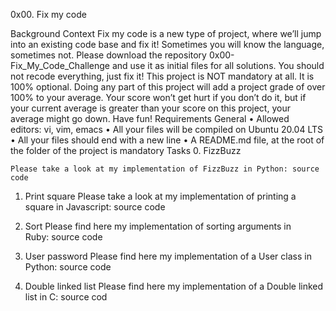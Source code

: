 0x00. Fix my code

Background Context
Fix my code is a new type of project, where we’ll jump into an existing code base and fix it!
Sometimes you will know the language, sometimes not.
Please download the repository 0x00-Fix_My_Code_Challenge and use it as initial files for all solutions.
You should not recode everything, just fix it!
This project is NOT mandatory at all. It is 100% optional. Doing any part of this project will add a project grade of over 100% to your average. Your score won’t get hurt if you don’t do it, but if your current average is greater than your score on this project, your average might go down. Have fun!
Requirements
General
	•	Allowed editors: vi, vim, emacs
	•	All your files will be compiled on Ubuntu 20.04 LTS
	•	All your files should end with a new line
	•	A README.md file, at the root of the folder of the project is mandatory
Tasks
0. FizzBuzz

	Please take a look at my implementation of FizzBuzz in Python: source code
1. Print square
	Please take a look at my implementation of printing a square in Javascript: source code

2. Sort
	Please find here my implementation of sorting arguments in Ruby: source code

3. User password
	Please find here my implementation of a User class in Python: source code

4. Double linked list
	Please find here my implementation of a Double linked list in C: source cod
